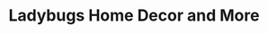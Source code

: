 ---
title: "Ladybugs Home Decor and More"
url: /stony-plain/ladybugs-home-decor-and-more/
shop: Raumausstattung
---